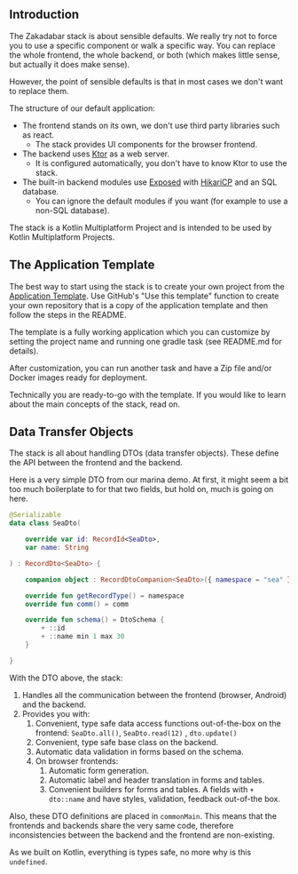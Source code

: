 ## Introduction

The Zakadabar stack is about sensible defaults. We really try not to force you to use a specific component or walk a
specific way. You can replace the whole frontend, the whole backend, or both (which makes little sense, but actually it
does make sense).

However, the point of sensible defaults is that in most cases we don't want to replace them.

The structure of our default application:

* The frontend stands on its own, we don't use third party libraries such as react.
    * The stack provides UI components for the browser frontend.
* The backend uses [Ktor](https://ktor.io) as a web server.
    * It is configured automatically, you don't have to know Ktor to use the stack.
* The built-in backend modules use [Exposed](https://github.com/JetBrains/Exposed)
  with [HikariCP](https://github.com/brettwooldridge/HikariCP) and an SQL database.
    * You can ignore the default modules if you want (for example to use a non-SQL database).

The stack is a Kotlin Multiplatform Project and is intended to be used by Kotlin Multiplatform Projects.

## The Application Template

The best way to start using the stack is to create your own project from
the [Application Template](https://github.com/spxbhuhb/zakadabar-application-template). Use GitHub's "Use this template"
function to create your own repository that is a copy of the application template and then follow the steps in the
README.

The template is a fully working application which you can customize by setting the project name and running one gradle
task (see README.md for details).

After customization, you can run another task and have a Zip file and/or Docker images ready for deployment.

Technically you are ready-to-go with the template. If you would like to learn about the main concepts of the stack, read
on.

## Data Transfer Objects

The stack is all about handling DTOs (data transfer objects). These define the API between the frontend and the backend.

Here is a very simple DTO from our marina demo. At first, it might seem a bit too much boilerplate to for that two
fields, but hold on, much is going on here.

```kotlin
@Serializable
data class SeaDto(

    override var id: RecordId<SeaDto>,
    var name: String

) : RecordDto<SeaDto> {

    companion object : RecordDtoCompanion<SeaDto>({ namespace = "sea" })

    override fun getRecordType() = namespace
    override fun comm() = comm

    override fun schema() = DtoSchema {
        + ::id
        + ::name min 1 max 30
    }

}
```

With the DTO above, the stack:

1. Handles all the communication between the frontend (browser, Android) and the backend.
1. Provides you with:
    1. Convenient, type safe data access functions out-of-the-box on the frontend: `SeaDto.all()`, `SeaDto.read(12)`
       , `dto.update()`
    1. Convenient, type safe base class on the backend.
    1. Automatic data validation in forms based on the schema.
    1. On browser frontends:
        1. Automatic form generation.
        1. Automatic label and header translation in forms and tables.
        1. Convenient builders for forms and tables. A fields with `+ dto::name` and have styles, validation, feedback
           out-of-the box.

Also, these DTO definitions are placed in `commonMain`. This means that the frontends and backends share the very same
code, therefore inconsistencies between the backend and the frontend are non-existing.

As we built on Kotlin, everything is types safe, no more why is this `undefined`.



